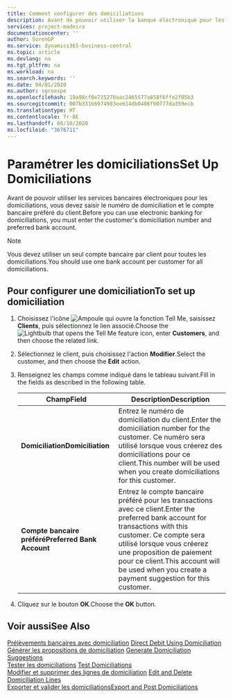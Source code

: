 ```yaml
---
title: Comment configurer des domiciliations
description: Avant de pouvoir utiliser la banque électronique pour les domiciliations, vous devez entrer le compte bancaire préféré et le numéro de domiciliation du client.
services: project-madeira
documentationcenter: ''
author: SorenGP
ms.service: dynamics365-business-central
ms.topic: article
ms.devlang: na
ms.tgt_pltfrm: na
ms.workload: na
ms.search.keywords: ''
ms.date: 04/01/2020
ms.author: sgroespe
ms.openlocfilehash: 19a98cf0e725270aac2465577a858f6ffe2f05b3
ms.sourcegitcommit: 007b331b6974983ee614db0406f00777da359ecb
ms.translationtype: HT
ms.contentlocale: fr-BE
ms.lasthandoff: 08/10/2020
ms.locfileid: "3676711"
---
```

# <a name="set-up-domiciliations"></a><span data-ttu-id="c11a0-103">Paramétrer les domiciliations</span><span class="sxs-lookup"><span data-stu-id="c11a0-103">Set Up Domiciliations</span></span>
<span data-ttu-id="c11a0-104">Avant de pouvoir utiliser les services bancaires électroniques pour les domiciliations, vous devez saisir le numéro de domiciliation et le compte bancaire préféré du client.</span><span class="sxs-lookup"><span data-stu-id="c11a0-104">Before you can use electronic banking for domiciliations, you must enter the customer's domiciliation number and preferred bank account.</span></span>  

> [!NOTE]  
>  <span data-ttu-id="c11a0-105">Vous devez utiliser un seul compte bancaire par client pour toutes les domiciliations.</span><span class="sxs-lookup"><span data-stu-id="c11a0-105">You should use one bank account per customer for all domiciliations.</span></span>  

## <a name="to-set-up-domiciliation"></a><span data-ttu-id="c11a0-106">Pour configurer une domiciliation</span><span class="sxs-lookup"><span data-stu-id="c11a0-106">To set up domiciliation</span></span>  

1.  <span data-ttu-id="c11a0-107">Choisissez l'icône ![Ampoule qui ouvre la fonction Tell Me](../../media/ui-search/search_small.png "Dites-moi ce que vous voulez faire"), saisissez **Clients**, puis sélectionnez le lien associé.</span><span class="sxs-lookup"><span data-stu-id="c11a0-107">Choose the ![Lightbulb that opens the Tell Me feature](../../media/ui-search/search_small.png "Tell me what you want to do") icon, enter **Customers**, and then choose the related link.</span></span>  
2.  <span data-ttu-id="c11a0-108">Sélectionnez le client, puis choisissez l'action **Modifier**.</span><span class="sxs-lookup"><span data-stu-id="c11a0-108">Select the customer, and then choose the **Edit** action.</span></span>  
3.  <span data-ttu-id="c11a0-109">Renseignez les champs comme indiqué dans le tableau suivant.</span><span class="sxs-lookup"><span data-stu-id="c11a0-109">Fill in the fields as described in the following table.</span></span>  

    |<span data-ttu-id="c11a0-110">Champ</span><span class="sxs-lookup"><span data-stu-id="c11a0-110">Field</span></span>|<span data-ttu-id="c11a0-111">Description</span><span class="sxs-lookup"><span data-stu-id="c11a0-111">Description</span></span>|  
    |---------------------------------|---------------------------------------|  
    |<span data-ttu-id="c11a0-112">**Domiciliation**</span><span class="sxs-lookup"><span data-stu-id="c11a0-112">**Domiciliation**</span></span>|<span data-ttu-id="c11a0-113">Entrez le numéro de domiciliation du client.</span><span class="sxs-lookup"><span data-stu-id="c11a0-113">Enter the domiciliation number for the customer.</span></span> <span data-ttu-id="c11a0-114">Ce numéro sera utilisé lorsque vous créerez des domiciliations pour ce client.</span><span class="sxs-lookup"><span data-stu-id="c11a0-114">This number will be used when you create domiciliations for this customer.</span></span>|  
    |<span data-ttu-id="c11a0-115">**Compte bancaire préféré**</span><span class="sxs-lookup"><span data-stu-id="c11a0-115">**Preferred Bank Account**</span></span>|<span data-ttu-id="c11a0-116">Entrez le compte bancaire préféré pour les transactions avec ce client.</span><span class="sxs-lookup"><span data-stu-id="c11a0-116">Enter the preferred bank account for transactions with this customer.</span></span> <span data-ttu-id="c11a0-117">Ce compte sera utilisé lorsque vous créerez une proposition de paiement pour ce client.</span><span class="sxs-lookup"><span data-stu-id="c11a0-117">This account will be used when you create a payment suggestion for this customer.</span></span>|  

4.  <span data-ttu-id="c11a0-118">Cliquez sur le bouton **OK**.</span><span class="sxs-lookup"><span data-stu-id="c11a0-118">Choose the **OK** button.</span></span>  

## <a name="see-also"></a><span data-ttu-id="c11a0-119">Voir aussi</span><span class="sxs-lookup"><span data-stu-id="c11a0-119">See Also</span></span>  
 <span data-ttu-id="c11a0-120">[Prélèvements bancaires avec domiciliation](direct-debit-using-domiciliation.md) </span><span class="sxs-lookup"><span data-stu-id="c11a0-120">[Direct Debit Using Domiciliation](direct-debit-using-domiciliation.md) </span></span>  
 <span data-ttu-id="c11a0-121">[Générer les propositions de domiciliation](how-to-generate-domiciliation-suggestions.md) </span><span class="sxs-lookup"><span data-stu-id="c11a0-121">[Generate Domiciliation Suggestions](how-to-generate-domiciliation-suggestions.md) </span></span>  
 <span data-ttu-id="c11a0-122">[Tester les domiciliations](how-to-test-domiciliations.md) </span><span class="sxs-lookup"><span data-stu-id="c11a0-122">[Test Domiciliations](how-to-test-domiciliations.md) </span></span>  
 <span data-ttu-id="c11a0-123">[Modifier et supprimer des lignes de domiciliation](how-to-edit-and-delete-domiciliation-lines.md) </span><span class="sxs-lookup"><span data-stu-id="c11a0-123">[Edit and Delete Domiciliation Lines](how-to-edit-and-delete-domiciliation-lines.md) </span></span>  
 [<span data-ttu-id="c11a0-124">Exporter et valider les domiciliations</span><span class="sxs-lookup"><span data-stu-id="c11a0-124">Export and Post Domiciliations</span></span>](how-to-export-and-post-domiciliations.md)
